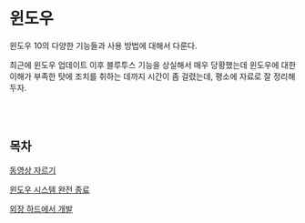 # 윈도우
<p>윈도우 10의 다양한 기능들과 사용 방법에 대해서 다룬다.</p>
<p>최근에 윈도우 업데이트 이후 블루투스 기능을 상실해서 매우 당황했는데 윈도우에 대한 이해가 부족한 탓에 조치를 취하는 데까지 시간이 좀 걸렸는데, 평소에 자료로 잘 정리해두자.</p>

<br><br>

## 목차
<p>

[동영상 자르기](https://github.com/drmaemi/Study/tree/main/Window/동영상%20자르기)
</p>
<p>

[윈도우 시스템 완전 종료](https://github.com/drmaemi/Study/tree/main/Window/윈도우%20시스템%20완전%20종료)
</p>
<p>

[외장 하드에서 개발](https://github.com/drmaemi/Study/tree/main/Window/외장%20하드에서%20개발)
</p>

<br><br>